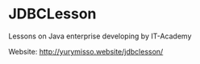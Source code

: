 # JDBCLesson
Lessons on Java enterprise developing by IT-Academy

Website: http://yurymisso.website/jdbclesson/
